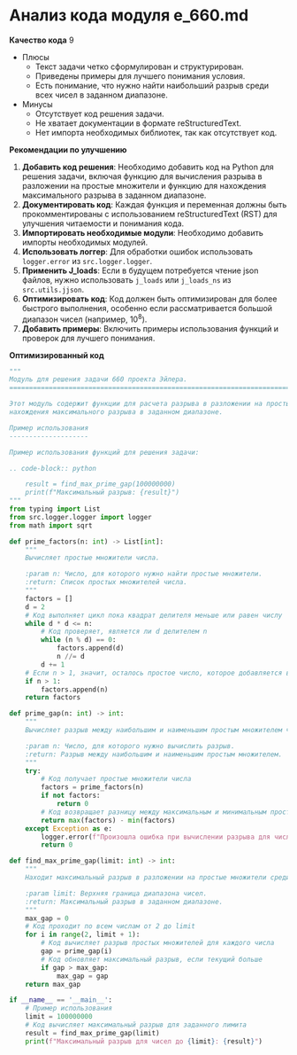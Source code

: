 # Анализ кода модуля e_660.md

**Качество кода**
9
-  Плюсы
    -   Текст задачи четко сформулирован и структурирован.
    -   Приведены примеры для лучшего понимания условия.
    -   Есть понимание, что нужно найти наибольший разрыв среди всех чисел в заданном диапазоне.
-  Минусы
    -   Отсутствует код решения задачи.
    -   Не хватает документации в формате reStructuredText.
    -   Нет импорта необходимых библиотек, так как отсутствует код.

**Рекомендации по улучшению**

1.  **Добавить код решения**: Необходимо добавить код на Python для решения задачи, включая функцию для вычисления разрыва в разложении на простые множители и функцию для нахождения максимального разрыва в заданном диапазоне.
2.  **Документировать код**: Каждая функция и переменная должны быть прокомментированы с использованием reStructuredText (RST) для улучшения читаемости и понимания кода.
3.  **Импортировать необходимые модули**: Необходимо добавить импорты необходимых модулей.
4.  **Использовать логгер**: Для обработки ошибок использовать `logger.error` из `src.logger.logger`.
5.  **Применить J_loads**: Если в будущем потребуется чтение json файлов, нужно использовать `j_loads` или `j_loads_ns` из `src.utils.jjson`.
6.  **Оптимизировать код**: Код должен быть оптимизирован для более быстрого выполнения, особенно если рассматривается большой диапазон чисел (например, $10^8$).
7.  **Добавить примеры**: Включить примеры использования функций и проверок для лучшего понимания.

**Оптимизированный код**
```python
"""
Модуль для решения задачи 660 проекта Эйлера.
=========================================================================================

Этот модуль содержит функции для расчета разрыва в разложении на простые множители числа и
нахождения максимального разрыва в заданном диапазоне.

Пример использования
--------------------

Пример использования функций для решения задачи:

.. code-block:: python

    result = find_max_prime_gap(100000000)
    print(f"Максимальный разрыв: {result}")
"""
from typing import List
from src.logger.logger import logger
from math import sqrt

def prime_factors(n: int) -> List[int]:
    """
    Вычисляет простые множители числа.

    :param n: Число, для которого нужно найти простые множители.
    :return: Список простых множителей числа.
    """
    factors = []
    d = 2
    # Код выполняет цикл пока квадрат делителя меньше или равен числу
    while d * d <= n:
        # Код проверяет, является ли d делителем n
        while (n % d) == 0:
            factors.append(d)
            n //= d
        d += 1
    # Если n > 1, значит, осталось простое число, которое добавляется в список
    if n > 1:
        factors.append(n)
    return factors

def prime_gap(n: int) -> int:
    """
    Вычисляет разрыв между наибольшим и наименьшим простым множителем числа.

    :param n: Число, для которого нужно вычислить разрыв.
    :return: Разрыв между наибольшим и наименьшим простым множителем.
    """
    try:
        # Код получает простые множители числа
        factors = prime_factors(n)
        if not factors:
            return 0
        # Код возвращает разницу между максимальным и минимальным простыми множителями
        return max(factors) - min(factors)
    except Exception as e:
        logger.error(f"Произошла ошибка при вычислении разрыва для числа {n}: {e}")
        return 0

def find_max_prime_gap(limit: int) -> int:
    """
    Находит максимальный разрыв в разложении на простые множители среди всех чисел от 2 до limit.

    :param limit: Верхняя граница диапазона чисел.
    :return: Максимальный разрыв в заданном диапазоне.
    """
    max_gap = 0
    # Код проходит по всем числам от 2 до limit
    for i in range(2, limit + 1):
        # Код вычисляет разрыв простых множителей для каждого числа
        gap = prime_gap(i)
        # Код обновляет максимальный разрыв, если текущий больше
        if gap > max_gap:
            max_gap = gap
    return max_gap

if __name__ == '__main__':
    # Пример использования
    limit = 100000000
    # Код вычисляет максимальный разрыв для заданного лимита
    result = find_max_prime_gap(limit)
    print(f"Максимальный разрыв для чисел до {limit}: {result}")
```